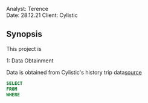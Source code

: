 Analyst: Terence  
Date: 28.12.21
Client: Cylistic


Synopsis
---
This project is 


1: Data Obtainment

Data is obtained from Cylistic's history trip data[source](https://divvy-tripdata.s3.amazonaws.com/index.html)


~~~~sql
SELECT
FROM 
WHERE
~~~~
